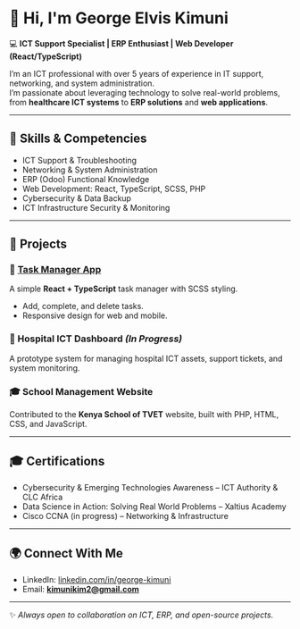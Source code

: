 # 👋 Hi, I'm George Elvis Kimuni  

💻 **ICT Support Specialist | ERP Enthusiast | Web Developer (React/TypeScript)**  

I’m an ICT professional with over 5 years of experience in IT support, networking, and system administration.  
I’m passionate about leveraging technology to solve real-world problems, from **healthcare ICT systems** to **ERP solutions** and **web applications**.  

---

## 🔧 Skills & Competencies  
- ICT Support & Troubleshooting  
- Networking & System Administration  
- ERP (Odoo) Functional Knowledge  
- Web Development: React, TypeScript, SCSS, PHP  
- Cybersecurity & Data Backup  
- ICT Infrastructure Security & Monitoring  

---

## 📂 Projects  

### 📝 [Task Manager App](https://github.com/kimunikim/task-manager-app)  
A simple **React + TypeScript** task manager with SCSS styling.  
- Add, complete, and delete tasks.  
- Responsive design for web and mobile.  

### 🏥 Hospital ICT Dashboard *(In Progress)*  
A prototype system for managing hospital ICT assets, support tickets, and system monitoring.  

### 🎓 School Management Website  
Contributed to the **Kenya School of TVET** website, built with PHP, HTML, CSS, and JavaScript.  

---

## 🎓 Certifications  
- Cybersecurity & Emerging Technologies Awareness – ICT Authority & CLC Africa  
- Data Science in Action: Solving Real World Problems – Xaltius Academy  
- Cisco CCNA (in progress) – Networking & Infrastructure  

---

## 🌍 Connect With Me  
- LinkedIn: [linkedin.com/in/george-kimuni](https://linkedin.com/in/george-kimuni)  
- Email: **kimunikim2@gmail.com**  

---

✨ *Always open to collaboration on ICT, ERP, and open-source projects.*  
